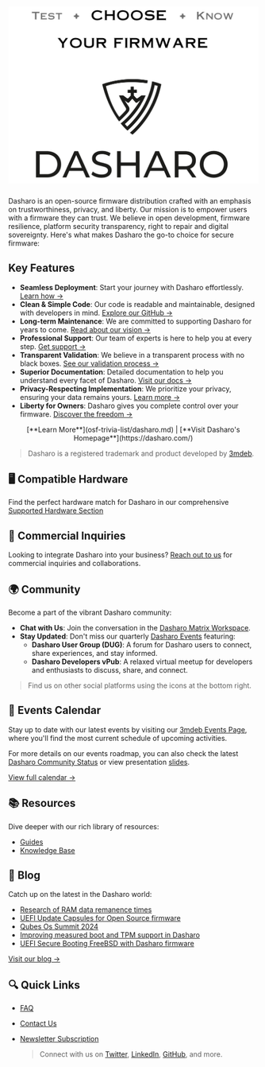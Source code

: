 # ![Dasharo Logo](images/logo/logo-bar.png)

Dasharo is an open-source firmware distribution crafted with an emphasis on
trustworthiness, privacy, and liberty. Our mission is to empower users with a
firmware they can trust. We believe in open development, firmware
resilience, platform security transparency, right to repair and digital
sovereignty. Here's what makes Dasharo the go-to choice for secure
firmware:

## Key Features

- **Seamless Deployment**: Start your journey with Dasharo effortlessly. [Learn
  how
  →](dasharo-tools-suite/documentation/features.md#dasharo-zero-touch-initial-deployment)
- **Clean & Simple Code**: Our code is readable and maintainable, designed with
  developers in mind. [Explore our GitHub →](https://github.com/dasharo)
- **Long-term Maintenance**: We are committed to supporting Dasharo for years
  to come. [Read about our vision
  →](osf-trivia-list/dasharo.md#dasharo-long-term-maintenance)
- **Professional Support**: Our team of experts is here to help you at every
  step. [Get support →](osf-trivia-list/dasharo.md#dasharo-professional-support)
- **Transparent Validation**: We believe in a transparent process with no black
  boxes. [See our validation process
  →](https://blog.3mdeb.com/tags/validation/)
- **Superior Documentation**: Detailed documentation to help you understand
  every facet of Dasharo. [Visit our docs →](dasharo-menu-docs/overview.md)
- **Privacy-Respecting Implementation**: We prioritize your privacy, ensuring
  your data remains yours. [Learn more →](osf-trivia-list/dasharo.md#future-work)
- **Liberty for Owners**: Dasharo gives you complete control over your
  firmware. [Discover the freedom →](osf-trivia-list/dasharo.md#future-work)

<center>
[**Learn More**](osf-trivia-list/dasharo.md) | [**Visit Dasharo's
Homepage**](https://dasharo.com/)
</center>

> Dasharo is a registered trademark and product developed by
> [3mdeb](https://3mdeb.com).

## 🖥️ Compatible Hardware

Find the perfect hardware match for Dasharo in our comprehensive [Supported
Hardware Section](variants/overview.md)

## 💼 Commercial Inquiries

Looking to integrate Dasharo into your business? [Reach out to
us](https://www.dasharo.com/pages/contact/) for commercial inquiries and
collaborations.

## 🌍 Community

Become a part of the vibrant Dasharo community:

- **Chat with Us**: Join the conversation in the [Dasharo Matrix
  Workspace](https://matrix.to/#/#dasharo:matrix.org).
- **Stay Updated**: Don't miss our quarterly [Dasharo
  Events](https://vpub.dasharo.com/) featuring:
    + **Dasharo User Group (DUG)**: A forum for Dasharo users to connect, share
      experiences, and stay informed.
    + **Dasharo Developers vPub**: A relaxed virtual meetup for developers and
      enthusiasts to discuss, share, and connect.

> Find us on other social platforms using the icons at the bottom right.

<!--

## 📢 Testimonials

Hear from our satisfied users and clients:

> "Dasharo provided us with the secure firmware solution we were looking for."
> - **Client A**
> "An open-source firmware that truly respects user freedom." - **User B**

[Share your testimonial →](#)

-->

## 📅 Events Calendar

Stay up to date with our latest events by visiting our [3mdeb Events
Page](https://3mdeb.com/events/), where you'll find the most current schedule of
upcoming activities.

For more details on our events roadmap, you can also check the latest [Dasharo
Community
Status](https://www.youtube.com/results?search_query=%22Dasharo+Community+Status%22&sp=CAI%253D)
or view presentation [slides](https://dl.3mdeb.com/dasharo/dug/).

[View full calendar →](https://vpub.dasharo.com)

## 📚 Resources

Dive deeper with our rich library of resources:

- [Guides](guides/logo-customization.md)
- [Knowledge Base](glossary.md)

## 📰 Blog

Catch up on the latest in the Dasharo world:

- [Research of RAM data remanence times](https://blog.3mdeb.com/2024/2024-12-13-ram-data-decay-research/)
- [UEFI Update Capsules for Open Source firmware](https://blog.3mdeb.com/2024/2024-12-10-uefi-capsule-updates/)
- [Qubes Os Summit 2024](https://blog.3mdeb.com/2024/2024-12-09-qubes-os-summit-post/)
- [Improving measured boot and TPM support in Dasharo](https://blog.3mdeb.com/2024/2024-11-28-measured-boot-improvements/)
- [UEFI Secure Booting FreeBSD with Dasharo firmware](https://blog.3mdeb.com/2024/2024-11-14-secureboot-freebsd/)

[Visit our blog →](https://blog.3mdeb.com)

## 🔍 Quick Links

- [FAQ](osf-trivia-list/introduction.md)
- [Contact Us](https://www.dasharo.com/pages/contact/)
- [Newsletter Subscription](https://www.dasharo.com/#newsletter)

  > Connect with us on [Twitter](https://twitter.com/dasharo_com),
  > [LinkedIn](https://www.linkedin.com/company/10157825),
  > [GitHub](https://github.com/dasharo), and more.
